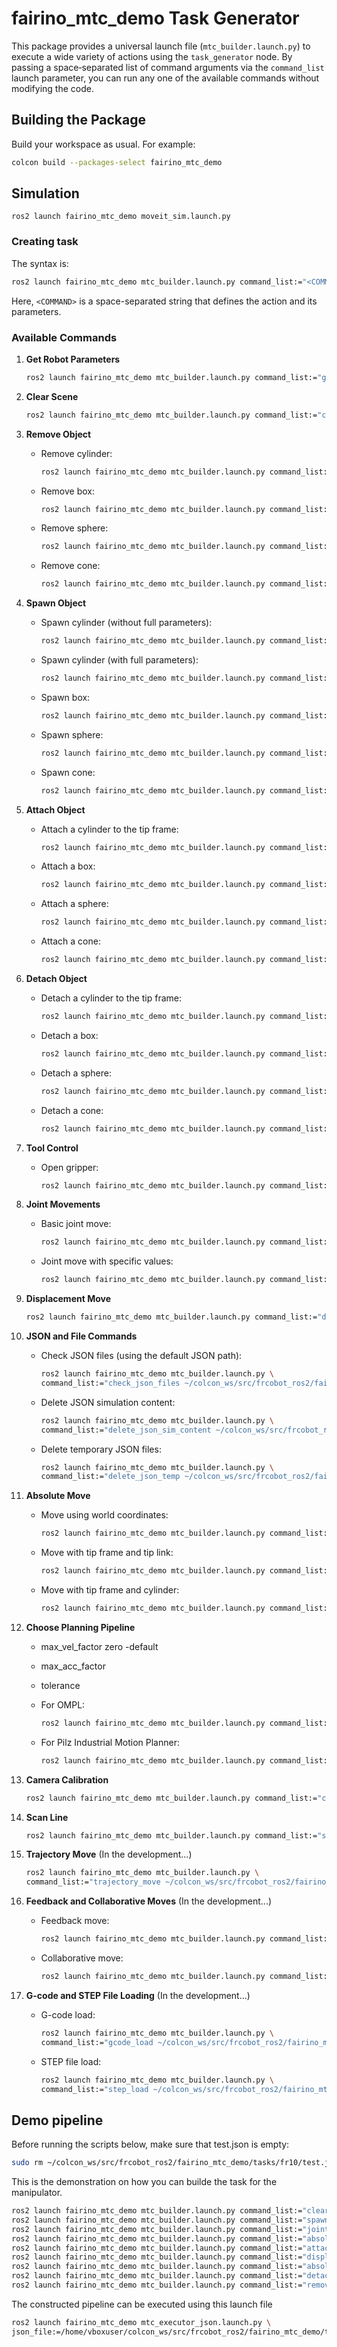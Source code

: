 # fairino_mtc_demo Task Generator

This package provides a universal launch file (`mtc_builder.launch.py`) to execute a wide variety of actions using the `task_generator` node. By passing a space‐separated list of command arguments via the `command_list` launch parameter, you can run any one of the available commands without modifying the code.

## Building the Package

Build your workspace as usual. For example:

```bash
colcon build --packages-select fairino_mtc_demo
```

## Simulation

```
ros2 launch fairino_mtc_demo moveit_sim.launch.py
```

### Creating task

The syntax is:

```bash
ros2 launch fairino_mtc_demo mtc_builder.launch.py command_list:="<COMMAND>"
```

Here, `<COMMAND>` is a space-separated string that defines the action and its parameters.

### Available Commands

1. **Get Robot Parameters**
    ```bash
    ros2 launch fairino_mtc_demo mtc_builder.launch.py command_list:="get_robot_param"
    ```

2. **Clear Scene**
    ```bash
    ros2 launch fairino_mtc_demo mtc_builder.launch.py command_list:="clear_scene"
    ```

3. **Remove Object**
    - Remove cylinder:
        ```bash
        ros2 launch fairino_mtc_demo mtc_builder.launch.py command_list:="remove_object cylinder"
        ```
    - Remove box:
        ```bash
        ros2 launch fairino_mtc_demo mtc_builder.launch.py command_list:="remove_object box"
        ```
    - Remove sphere:
        ```bash
        ros2 launch fairino_mtc_demo mtc_builder.launch.py command_list:="remove_object sphere"
        ```
    - Remove cone:
        ```bash
        ros2 launch fairino_mtc_demo mtc_builder.launch.py command_list:="remove_object cone"
        ```

4. **Spawn Object**
    - Spawn cylinder (without full parameters):
        ```bash
        ros2 launch fairino_mtc_demo mtc_builder.launch.py command_list:="spawn_object cylinder"
        ```
    - Spawn cylinder (with full parameters):
        ```bash
        ros2 launch fairino_mtc_demo mtc_builder.launch.py command_list:="spawn_object cylinder 0.25 0.25 1.0 0 0 0 1 0.1 0.02 0.0"
        ```
    - Spawn box:
        ```bash
        ros2 launch fairino_mtc_demo mtc_builder.launch.py command_list:="spawn_object box 0 0.3 0.6 0.98 -0.006 0.1852 -0.03 0.05 0.05 0.05"
        ```
    - Spawn sphere:
        ```bash
        ros2 launch fairino_mtc_demo mtc_builder.launch.py command_list:="spawn_object sphere 1 1 1 1 0 0 0 0.05 0.0 0.0"
        ```
    - Spawn cone:
        ```bash
        ros2 launch fairino_mtc_demo mtc_builder.launch.py command_list:="spawn_object cone 1 1 1 0 0 0 1 0.15 0.05 0.0"
        ```

5. **Attach Object**
    - Attach a cylinder to the tip frame:
        ```bash
        ros2 launch fairino_mtc_demo mtc_builder.launch.py command_list:="attach_object cylinder tip_link"
        ```
    - Attach a box:
        ```bash
        ros2 launch fairino_mtc_demo mtc_builder.launch.py command_list:="attach_object box tip_link"
        ```
    - Attach a sphere:
        ```bash
        ros2 launch fairino_mtc_demo mtc_builder.launch.py command_list:="attach_object sphere tip_link"
        ```
    - Attach a cone:
        ```bash
        ros2 launch fairino_mtc_demo mtc_builder.launch.py command_list:="attach_object cone tip_link"
        ```

6. **Detach Object**
    - Detach a cylinder to the tip frame:
        ```bash
        ros2 launch fairino_mtc_demo mtc_builder.launch.py command_list:="detach_object cylinder tip_link"
        ```
    - Detach a box:
        ```bash
        ros2 launch fairino_mtc_demo mtc_builder.launch.py command_list:="detach_object box tip_link"
        ```
    - Detach a sphere:
        ```bash
        ros2 launch fairino_mtc_demo mtc_builder.launch.py command_list:="detach_object sphere tip_link"
        ```
    - Detach a cone:
        ```bash
        ros2 launch fairino_mtc_demo mtc_builder.launch.py command_list:="detach_object cone tip_link"
        ```

7. **Tool Control**
    - Open gripper:
        ```bash
        ros2 launch fairino_mtc_demo mtc_builder.launch.py command_list:="tool_control precision 0.0 0.0 0.0 0.0 0.0 0.0 0.0"
        ```

8. **Joint Movements**
    - Basic joint move:
        ```bash
        ros2 launch fairino_mtc_demo mtc_builder.launch.py command_list:="joints_move"
        ```
    - Joint move with specific values:
        ```bash
        ros2 launch fairino_mtc_demo mtc_builder.launch.py command_list:="joints_move 0.0 -1.57 1.57 0 0 0"
        ```

9. **Displacement Move**
   ```bash
   ros2 launch fairino_mtc_demo mtc_builder.launch.py command_list:="displacement_move world tip_link 0.0 0.0 0.05 0.0 0.0 1.1"
   ```

10. **JSON and File Commands**
    - Check JSON files (using the default JSON path):
        ```bash
        ros2 launch fairino_mtc_demo mtc_builder.launch.py \
        command_list:="check_json_files ~/colcon_ws/src/frcobot_ros2/fairino_mtc_demo/tasks/fr10"
        ```
    - Delete JSON simulation content:
        ```bash
        ros2 launch fairino_mtc_demo mtc_builder.launch.py \
        command_list:="delete_json_sim_content ~/colcon_ws/src/frcobot_ros2/fairino_mtc_demo/tasks/fr10/test.json"
        ```
    - Delete temporary JSON files:
        ```bash
        ros2 launch fairino_mtc_demo mtc_builder.launch.py \
        command_list:="delete_json_temp ~/colcon_ws/src/frcobot_ros2/fairino_mtc_demo/tasks/fr10"
        ```

11. **Absolute Move**
    - Move using world coordinates:
        ```bash
        ros2 launch fairino_mtc_demo mtc_builder.launch.py command_list:="absolute_move world 0.25 0.25 1.0 1 0 0 0"
        ```
    - Move with tip frame and tip link:
        ```bash
        ros2 launch fairino_mtc_demo mtc_builder.launch.py command_list:="absolute_move world tip_link tip_link" !!! ???
        ```
    - Move with tip frame and cylinder:
        ```bash
        ros2 launch fairino_mtc_demo mtc_builder.launch.py command_list:="absolute_move world tip_link box"
        ```

11. **Choose Planning Pipeline**

    - max_vel_factor zero -default
    - max_acc_factor
    - tolerance

    - For OMPL:
      ```bash
      ros2 launch fairino_mtc_demo mtc_builder.launch.py command_list:="choose_pipeline ompl RRTConnect 0.0 0.0 0.0"
      ```
    - For Pilz Industrial Motion Planner:
      ```bash
      ros2 launch fairino_mtc_demo mtc_builder.launch.py command_list:="choose_pipeline pilz_industrial_motion_planner LIN 0.0 0.0 0.0"
      ```

12. **Camera Calibration**
    ```bash
    ros2 launch fairino_mtc_demo mtc_builder.launch.py command_list:="calibrate_camera 0.2 3.2 0.5"
    ```

13. **Scan Line**
    ```bash
    ros2 launch fairino_mtc_demo mtc_builder.launch.py command_list:="scan_line world 0.5 0.1 0.5 0.25 0.25 0.5"
    ```

14. **Trajectory Move** (In the development...)
    ```bash
    ros2 launch fairino_mtc_demo mtc_builder.launch.py \
    command_list:="trajectory_move ~/colcon_ws/src/frcobot_ros2/fairino_mtc_demo/tasks/fr10/csv_demo.csv 0.1 0.1 0.1"
    ```

15. **Feedback and Collaborative Moves** (In the development...)
    - Feedback move:
        ```bash
        ros2 launch fairino_mtc_demo mtc_builder.launch.py command_list:="feedback_move mode"
        ```
    - Collaborative move:
        ```bash
        ros2 launch fairino_mtc_demo mtc_builder.launch.py command_list:="collaborative_move mode"
        ```

16. **G-code and STEP File Loading** (In the development...)
    - G-code load:
        ```bash
        ros2 launch fairino_mtc_demo mtc_builder.launch.py \
        command_list:="gcode_load ~/colcon_ws/src/frcobot_ros2/fairino_mtc_demo/tasks/fr10/Griff.ngc"
        ```
    - STEP file load:
        ```bash
        ros2 launch fairino_mtc_demo mtc_builder.launch.py \
        command_list:="step_load ~/colcon_ws/src/frcobot_ros2/fairino_mtc_demo/tasks/fr10/model2.stp"
        ```

## Demo pipeline

Before running the scripts below, make sure that test.json is empty:
```bash
sudo rm ~/colcon_ws/src/frcobot_ros2/fairino_mtc_demo/tasks/fr10/test.json
```

This is the demonstration on how you can builde the task for the manipulator.
```bash
ros2 launch fairino_mtc_demo mtc_builder.launch.py command_list:="clear_scene"
ros2 launch fairino_mtc_demo mtc_builder.launch.py command_list:="spawn_object box 0 0.3 0.6 0.98 -0.006 0.1852 -0.03 0.05 0.05 0.05"
ros2 launch fairino_mtc_demo mtc_builder.launch.py command_list:="joints_move 0.0 -1.57 1.57 0 0 0"
ros2 launch fairino_mtc_demo mtc_builder.launch.py command_list:="absolute_move world tip_link box"
ros2 launch fairino_mtc_demo mtc_builder.launch.py command_list:="attach_object box tip_link"
ros2 launch fairino_mtc_demo mtc_builder.launch.py command_list:="displacement_move world tip_link 0.0 0.0 0.05 0.0 0.0 1.1"
ros2 launch fairino_mtc_demo mtc_builder.launch.py command_list:="absolute_move world tip_link tip_link"
ros2 launch fairino_mtc_demo mtc_builder.launch.py command_list:="detach_object box tip_link"
ros2 launch fairino_mtc_demo mtc_builder.launch.py command_list:="remove_object box"
```

The constructed pipeline can be executed using this launch file
```bash
ros2 launch fairino_mtc_demo mtc_executor_json.launch.py \
json_file:=/home/vboxuser/colcon_ws/src/frcobot_ros2/fairino_mtc_demo/tasks/fr10/test.json
```